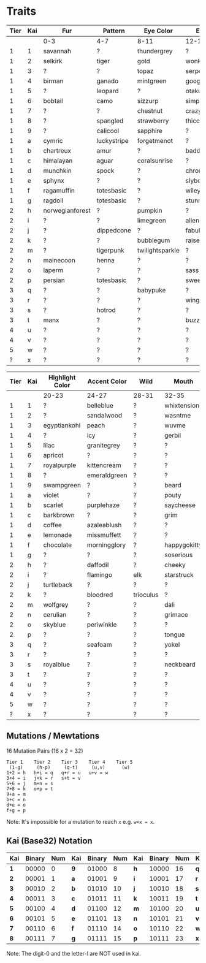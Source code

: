 # Traits

| Tier | Kai | Fur | Pattern | Eye Color | Eye Shape | Base Color |
|----|----|----|----|----|----|----|
|    |    | 0-3 | 4-7 | 8-11 | 12-15 | 16-19 |
| 1 | 1 | savannah | ? | thundergrey | ? | shadowgrey |
| 1 | 2 | selkirk | tiger | gold | wonky | salmon |
| 1 | 3 | ? | ? | topaz | serpent | ? |
| 1 | 4 | birman | ganado | mintgreen | googly | orangesoda |
| 1 | 5 | ? | leopard | ? | otaku | cottoncandy |
| 1 | 6 | bobtail | camo  | sizzurp | simple | mauveover |
| 1 | 7 | ? | ? | chestnut | crazy | aquamarine |
| 1 | 8 | ? | spangled | strawberry | thicccbrowz | nachocheez |
| 1 | 9 | ? | calicool | sapphire | ? | harbourfog |
| 1 | a | cymric | luckystripe | forgetmenot | ? | ? |
| 1 | b | chartreux | amur | ? | baddate | greymatter |
| 1 | c | himalayan | aguar | coralsunrise | ? | ? |
| 1 | d | munchkin | spock | ? | chronic | ? |
| 1 | e | sphynx | ? | ? | slyboots | ? |
| 1 | f | ragamuffin | totesbasic | ? | wiley | hintomint |
| 1 | g | ragdoll | totesbasic | ? | stunned | bananacream |
| 2 | h | norwegianforest | ? | pumpkin | ? | cloudwhite |
| 2 | i | ? | ? | limegreen | alien | ? |
| 2 | j | ? | dippedcone | ? | fabulous | oldlace |
| 2 | k | ? | ? | bubblegum | raisedbrow | koala |
| 2 | m | ? | tigerpunk | twilightsparkle | ? | ? |
| 2 | n | mainecoon | henna | ? | ? | ? |
| 2 | o | laperm | ? | ? | sass | ? |
| 2 | p | persian | totesbasic | ? | sweetmeloncakes | verdigris |
| 3 | q | ? | ? | babypuke | ? | ? |
| 3 | r | ? | ? | ? | wingtips | onyx |
| 3 | s | ? | hotrod | ? | ? | ? |
| 3 | t | manx | ? | ? | buzzed | ? |
| 4 | u | ? | ? | ? | ? | ? |
| 4 | v | ? | ? | ? | ? | ? |
| 5 | w | ? | ? | ? | ? | ? |
| ? | x | ? | ? | ? | ? | ? |


| Tier | Kai | Highlight Color | Accent Color | Wild | Mouth |
|----|----|----|----|----|----|
|    |    | 20-23 | 24-27 | 28-31 | 32-35 |
| 1 | 1 | ? | belleblue | ? | whixtensions |
| 1 | 2 | ? | sandalwood | ? | wasntme |
| 1 | 3 | egyptiankohl | peach | ? | wuvme |
| 1 | 4 | ? | icy | ? | gerbil |
| 1 | 5 | lilac | granitegrey | ? | ? |
| 1 | 6 | apricot | ? | ? | ? |
| 1 | 7 | royalpurple | kittencream | ? | ? |
| 1 | 8 | ? | emeraldgreen | ? | ? |
| 1 | 9 | swampgreen | ? | ? | beard |
| 1 | a | violet | ? | ? | pouty |
| 1 | b | scarlet | purplehaze | ? | saycheese |
| 1 | c | barkbrown | ? | ? | grim |
| 1 | d | coffee | azaleablush | ? | ? |
| 1 | e | lemonade | missmuffett | ? | ? |
| 1 | f | chocolate | morningglory | ? | happygokitty |
| 1 | g | ? | ? | ? | soserious |
| 2 | h | ? | daffodil | ? | cheeky |
| 2 | i | ? | flamingo | elk | starstruck |
| 2 | j | turtleback | ? | ? | ? |
| 2 | k | ? | bloodred | trioculus | ? |
| 2 | m | wolfgrey | ? | ? | dali |
| 2 | n | cerulian | ? | ? | grimace |
| 2 | o | skyblue | periwinkle | ? | ? |
| 2 | p | ? | ? | ? | tongue |
| 3 | q | ? | seafoam | ? | yokel |
| 3 | r | ? | ? | ? | ? |
| 3 | s | royalblue | ? | ? | neckbeard |
| 3 | t | ? | ? | ? | ? |
| 4 | u | ? | ? | ? | ? |
| 4 | v | ? | ? | ? | ? |
| 5 | w | ? | ? | ? | ? |
| ? | x | ? | ? | ? | ? |


## Mutations / Mewtations

16 Mutation Pairs (16 x 2 = 32)

```
Tier 1    Tier 2    Tier 3    Tier 4    Tier 5
 (1-g)     (h-p)     (q-t)     (u,v)      (w)
1+2 = h   h+i = q   q+r = u   u+v = w
3+4 = i   j+k = r   s+t = v
5+6 = j   m+n = s
7+8 = k   o+p = t
9+a = m
b+c = n
d+e = o
f+g = p
```

Note: It's impossible for a mutation to reach `x` e.g. `w+x = x`.

## Kai (Base32) Notation

|Kai    |Binary |Num|Kai    |Binary |Num|Kai    |Binary |Num|Kai    |Binary |Num|
|-------|-------|---|-------|-------|---|-------|-------|---|-------|-------|---|
| **1** | 00000 | 0 | **9** | 01000 | 8 | **h** | 10000 |16 | **q** | 11000 |24 |
| **2** | 00001 | 1 | **a** | 01001 | 9 | **i** | 10001 |17 | **r** | 11001 |25 |
| **3** | 00010 | 2 | **b** | 01010 | 10| **j** | 10010 |18 | **s** | 11010 |26 |
| **4** | 00011 | 3 | **c** | 01011 | 11| **k** | 10011 |19 | **t** | 11011 |27 |
| **5** | 00100 | 4 | **d** | 01100 | 12| **m** | 10100 |20 | **u** | 11100 |28 |
| **6** | 00101 | 5 | **e** | 01101 | 13| **n** | 10101 |21 | **v** | 11101 |29 |
| **7** | 00110 | 6 | **f** | 01110 | 14| **o** | 10110 |22 | **w** | 11110 |30 |
| **8** | 00111 | 7 | **g** | 01111 | 15| **p** | 10111 |23 | **x** | 11111 |31 |

Note: The digit-0 and the letter-l are NOT used in kai.

